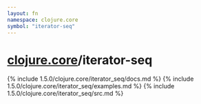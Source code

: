 ```yaml
---
layout: fn
namespace: clojure.core
symbol: "iterator-seq"
---
```


# [clojure.core](../)/iterator-seq

{% include 1.5.0/clojure.core/iterator_seq/docs.md %}
{% include 1.5.0/clojure.core/iterator_seq/examples.md %}
{% include 1.5.0/clojure.core/iterator_seq/src.md %}

